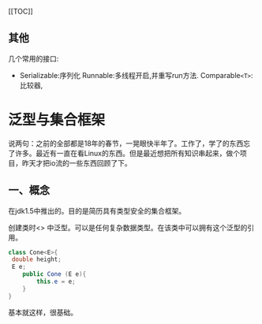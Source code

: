 [[TOC]]

## 其他

几个常用的接口:

+ Serializable:序列化
     Runnable:多线程开启,并重写run方法.
  Comparable`<T>`:比较器,

# 泛型与集合框架

说两句：之前的全部都是18年的春节，一晃眼快半年了。工作了，学了的东西忘了许多。最近有一直在看Linux的东西。但是最近想把所有知识串起来，做个项目，昨天才把io流的一些东西回顾了下。

## 一、概念

在jdk1.5中推出的。目的是简历具有类型安全的集合框架。

创建类时<> 中泛型。可以是任何复杂数据类型。在该类中可以拥有这个泛型的引用。

```java
class Cone<E>{
 double height;
 E e;
    public Cone (E e){
        this.e = e;
    }
}
```

基本就这样，很基础。